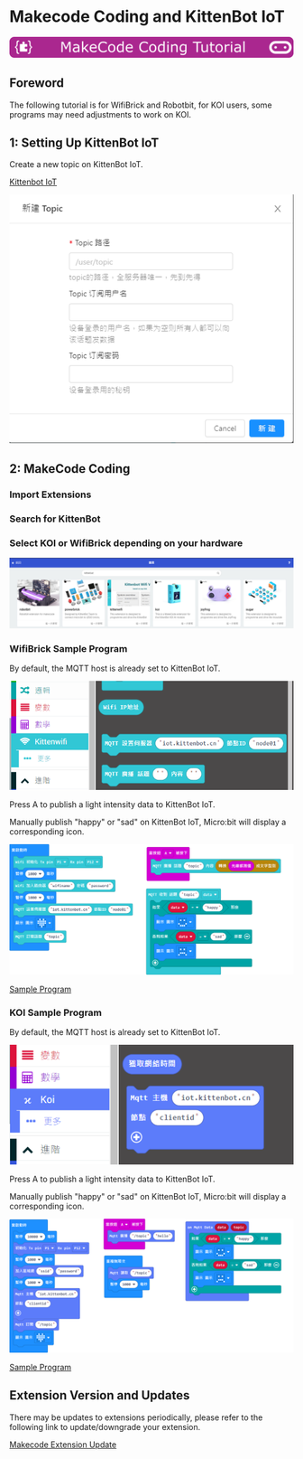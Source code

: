 # Makecode Coding and KittenBot IoT

![](../../functional_module/PWmodules/images/mcbanner.png)

## Foreword

The following tutorial is for WifiBrick and Robotbit, for KOI users, some programs may need adjustments to work on KOI.

## 1: Setting Up KittenBot IoT

Create a new topic on KittenBot IoT.

[Kittenbot IoT](https://iot.kittenbot.cn/)

![](./iotimage/kittenbot_1.png)

## 2: MakeCode Coding

### Import Extensions

### Search for KittenBot

### Select KOI or WifiBrick depending on your hardware

![](./iotimage/wifi_search.png)

### WifiBrick Sample Program

By default, the MQTT host is already set to KittenBot IoT.

![](./iotimage/kittenbot_2.png)

Press A to publish a light intensity data to KittenBot IoT.

Manually publish "happy" or "sad" on KittenBot IoT, Micro:bit will display a corresponding icon.

![](./iotimage/kittenbot_3.png)

[Sample Program](https://makecode.microbit.org/_D4J7wX7uRhtV)

### KOI Sample Program

By default, the MQTT host is already set to KittenBot IoT.

![](./iotimage/kittenbot_5.png)

Press A to publish a light intensity data to KittenBot IoT.

Manually publish "happy" or "sad" on KittenBot IoT, Micro:bit will display a corresponding icon.

![](./iotimage/kittenbot_4.png)

[Sample Program](https://makecode.microbit.org/_9xm455btKcPi)

## Extension Version and Updates

There may be updates to extensions periodically, please refer to the following link to update/downgrade your extension.

[Makecode Extension Update](../../Makecode/makecode_extensionUpdate)